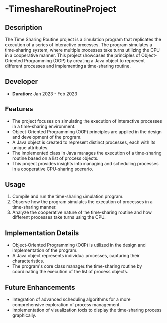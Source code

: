 # -TimeshareRoutineProject

## Description

The Time Sharing Routine project is a simulation program that replicates the execution of a series of interactive processes. The program simulates a time-sharing system, where multiple processes take turns utilizing the CPU in a cooperative manner. This project showcases the principles of Object-Oriented Programming (OOP) by creating a Java object to represent different processes and implementing a time-sharing routine.

## Developer

- **Duration:** Jan 2023 - Feb 2023

## Features

- The project focuses on simulating the execution of interactive processes in a time-sharing environment.
- Object-Oriented Programming (OOP) principles are applied in the design and development of the program.
- A Java object is created to represent distinct processes, each with its unique attributes.
- The implemented class in Java manages the execution of a time-sharing routine based on a list of process objects.
- This project provides insights into managing and scheduling processes in a cooperative CPU-sharing scenario.

## Usage

1. Compile and run the time-sharing simulation program.
2. Observe how the program simulates the execution of processes in a time-sharing manner.
3. Analyze the cooperative nature of the time-sharing routine and how different processes take turns using the CPU.

## Implementation Details

- Object-Oriented Programming (OOP) is utilized in the design and implementation of the program.
- A Java object represents individual processes, capturing their characteristics.
- The program's core class manages the time-sharing routine by coordinating the execution of the list of process objects.

## Future Enhancements

- Integration of advanced scheduling algorithms for a more comprehensive exploration of process management.
- Implementation of visualization tools to display the time-sharing process graphically.

